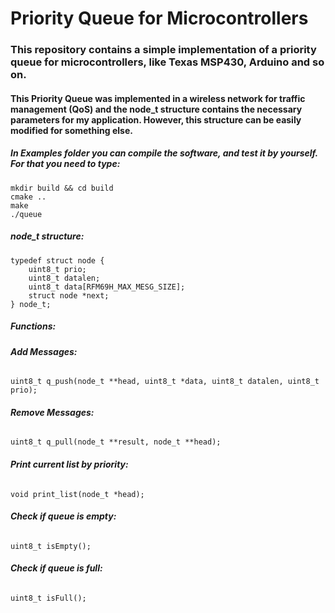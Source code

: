 # Priority Queue for Microcontrollers

### This repository contains a simple implementation of a priority queue for microcontrollers, like Texas MSP430, Arduino and so on. 

#### This Priority Queue was implemented in a wireless network for traffic management (QoS) and the node_t structure contains the necessary parameters for my application. However, this structure can be easily modified for something else.

##### In *Examples* folder you can compile the software, and test it by yourself. For that you need to type:
```
mkdir build && cd build
cmake ..
make
./queue
```

##### node_t structure:
```
typedef struct node {
    uint8_t prio;
    uint8_t datalen;
    uint8_t data[RFM69H_MAX_MESG_SIZE];
    struct node *next;
} node_t;
```
##### Functions:

###### **Add Messages:**
```
uint8_t q_push(node_t **head, uint8_t *data, uint8_t datalen, uint8_t prio);
```

###### **Remove Messages:**
```
uint8_t q_pull(node_t **result, node_t **head);
```

###### **Print current list by priority:**
```
void print_list(node_t *head);
```

###### **Check if queue is empty:**
```
uint8_t isEmpty();
```

###### **Check if queue is full:**
```
uint8_t isFull();
```
